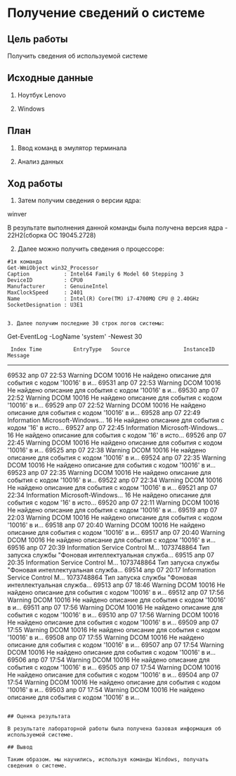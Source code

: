 # Получение сведений о системе

## Цель работы

Получить сведения об используемой системе

## Исходные данные

1. Ноутбук Lenovo

2. Windows



## План

1. Ввод команд в эмулятор терминала

2. Анализ данных

## Ход работы


1. Затем получим сведения о версии ядра:

winver


В результате выполнения данной команды была получена версия ядра - 22H2(сборка ОС 19045.2728)

2. Далее можно получить сведения о процессоре:

```
#1я команда
Get-WmiObject win32_Processor
Caption           : Intel64 Family 6 Model 60 Stepping 3
DeviceID          : CPU0
Manufacturer      : GenuineIntel
MaxClockSpeed     : 2401
Name              : Intel(R) Core(TM) i7-4700MQ CPU @ 2.40GHz
SocketDesignation : U3E1


3. Далее получим последние 30 строк логов системы:

```
Get-EventLog -LogName 'system' -Newest 30

     Index Time          EntryType   Source                 InstanceID Message
   ----- ----          ---------   ------                 ---------- -------
   69532 апр 07 22:53  Warning     DCOM                        10016 Не найдено описание для события с кодом '10016' в и...
   69531 апр 07 22:53  Warning     DCOM                        10016 Не найдено описание для события с кодом '10016' в и...
   69530 апр 07 22:52  Warning     DCOM                        10016 Не найдено описание для события с кодом '10016' в и...
   69529 апр 07 22:52  Warning     DCOM                        10016 Не найдено описание для события с кодом '10016' в и...
   69528 апр 07 22:49  Information Microsoft-Windows...           16 Не найдено описание для события с кодом '16' в исто...
   69527 апр 07 22:45  Information Microsoft-Windows...           16 Не найдено описание для события с кодом '16' в исто...
   69526 апр 07 22:45  Warning     DCOM                        10016 Не найдено описание для события с кодом '10016' в и...
   69525 апр 07 22:38  Warning     DCOM                        10016 Не найдено описание для события с кодом '10016' в и...
   69524 апр 07 22:35  Warning     DCOM                        10016 Не найдено описание для события с кодом '10016' в и...
   69523 апр 07 22:35  Warning     DCOM                        10016 Не найдено описание для события с кодом '10016' в и...
   69522 апр 07 22:34  Warning     DCOM                        10016 Не найдено описание для события с кодом '10016' в и...
   69521 апр 07 22:34  Information Microsoft-Windows...           16 Не найдено описание для события с кодом '16' в исто...
   69520 апр 07 22:11  Warning     DCOM                        10016 Не найдено описание для события с кодом '10016' в и...
   69519 апр 07 22:03  Warning     DCOM                        10016 Не найдено описание для события с кодом '10016' в и...
   69518 апр 07 20:40  Warning     DCOM                        10016 Не найдено описание для события с кодом '10016' в и...
   69517 апр 07 20:40  Warning     DCOM                        10016 Не найдено описание для события с кодом '10016' в и...
   69516 апр 07 20:39  Information Service Control M...   1073748864 Тип запуска службы "Фоновая интеллектуальная служба...
   69515 апр 07 20:35  Information Service Control M...   1073748864 Тип запуска службы "Фоновая интеллектуальная служба...
   69514 апр 07 20:17  Information Service Control M...   1073748864 Тип запуска службы "Фоновая интеллектуальная служба...
   69513 апр 07 18:46  Warning     DCOM                        10016 Не найдено описание для события с кодом '10016' в и...
   69512 апр 07 17:56  Warning     DCOM                        10016 Не найдено описание для события с кодом '10016' в и...
   69511 апр 07 17:56  Warning     DCOM                        10016 Не найдено описание для события с кодом '10016' в и...
   69510 апр 07 17:56  Warning     DCOM                        10016 Не найдено описание для события с кодом '10016' в и...
   69509 апр 07 17:55  Warning     DCOM                        10016 Не найдено описание для события с кодом '10016' в и...
   69508 апр 07 17:55  Warning     DCOM                        10016 Не найдено описание для события с кодом '10016' в и...
   69507 апр 07 17:54  Warning     DCOM                        10016 Не найдено описание для события с кодом '10016' в и...
   69506 апр 07 17:54  Warning     DCOM                        10016 Не найдено описание для события с кодом '10016' в и...
   69505 апр 07 17:54  Warning     DCOM                        10016 Не найдено описание для события с кодом '10016' в и...
   69504 апр 07 17:54  Warning     DCOM                        10016 Не найдено описание для события с кодом '10016' в и...
   69503 апр 07 17:54  Warning     DCOM                        10016 Не найдено описание для события с кодом '10016' в и...
```

## Оценка результата

В результате лабораторной работы была получена базовая информация об используемой системе.

## Вывод

Таким образом. мы научились, используя команды Windows, получать сведения о системе.



